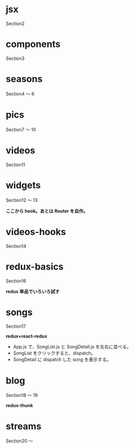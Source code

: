 # jsx

Section2

# components

Section3

# seasons

Section4 ～ 6

# pics

Section7 ～ 10

# videos

Section11

# widgets

Section12 ～ 13

**ここから hook。あとは Router を自作。**

# videos-hooks

Section14

# redux-basics

Section16

**redux 単品でいろいろ試す**

# songs

Section17

**redux+react-redux**

- App.js で、SongList.js と SongDetail.js を左右に並べる。
- SongList をクリックすると、dispatch。
- SongDetail に dispatch した song を表示する。

# blog

Section18 ～ 19

**redux-thunk**

# streams

Section20 ～
